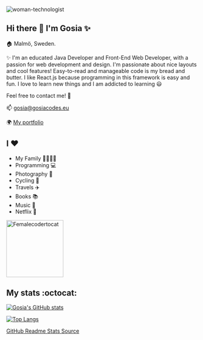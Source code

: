 ![woman-technologist](https://user-images.githubusercontent.com/57414079/123513817-9dbcde00-d68f-11eb-9183-c1f889622025.png) 

## Hi there 👋 I'm Gosia ✨

🏠 Malmö, Sweden.

✨ I'm an educated Java Developer and Front-End Web Developer, with a passion for web development and design. I'm passionate about nice layouts and cool features! Easy-to-read and manageable code is my bread and butter. I like React.js because programming in this framework is easy and fun. I love to learn new things and I am addicted to learning :smiley: 

Feel free to contact me! 💬

 📫 gosia@gosiacodes.eu
 
 🌍 [My portfolio](https://malgorzatapick.eu/)
 
 ## I ❤️

* My Family 👨‍👩‍👧‍👦
* Programming 💻
* Photography 📸
* Cycling 🚴
* Travels ✈️
* Books 📚
* Music 🎵
* Netflix 🎥
 
<img src="https://user-images.githubusercontent.com/57414079/149832462-22500efc-4662-49bf-ba9b-f5edc55822c2.png" width="150" height="150" alt="Femalecodertocat">
 
 ## My stats :octocat:
 
 [![Gosia's GitHub stats](https://github-readme-stats.vercel.app/api?username=gosiacodes&show_icons=true&theme=tokyonight)](https://github.com/gosiacodes?tab=repositories)
 
 
 [![Top Langs](https://github-readme-stats.vercel.app/api/top-langs/?username=gosiacodes&layout=compact&theme=tokyonight)](https://github.com/gosiacodes?tab=repositories)


 [GitHub Readme Stats Source](https://github.com/anuraghazra/github-readme-stats)
 
 
<!--
- 🔭 I’m currently working on ...
- 🌱 I’m currently learning ...
- 👯 I’m looking to collaborate on ...
- 🤔 I’m looking for help with ...
- 💬 Ask me about ...
- 📫 How to reach me: ...
- 😄 Pronouns: ...
- ⚡ Fun fact: ...
-->
